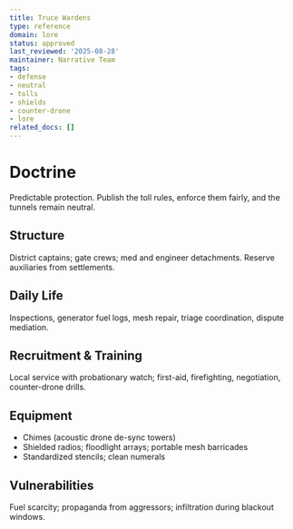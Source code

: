 ```yaml
---
title: Truce Wardens
type: reference
domain: lore
status: approved
last_reviewed: '2025-08-28'
maintainer: Narrative Team
tags:
- defense
- neutral
- tolls
- shields
- counter-drone
- lore
related_docs: []
---
```



# Doctrine
Predictable protection. Publish the toll rules, enforce them fairly, and the tunnels remain neutral.

## Structure

District captains; gate crews; med and engineer detachments. Reserve auxiliaries from settlements.

## Daily Life

Inspections, generator fuel logs, mesh repair, triage coordination, dispute mediation.

## Recruitment & Training

Local service with probationary watch; first-aid, firefighting, negotiation, counter-drone drills.

## Equipment

- Chimes (acoustic drone de-sync towers)
- Shielded radios; floodlight arrays; portable mesh barricades
- Standardized stencils; clean numerals

## Vulnerabilities

Fuel scarcity; propaganda from aggressors; infiltration during blackout windows.
